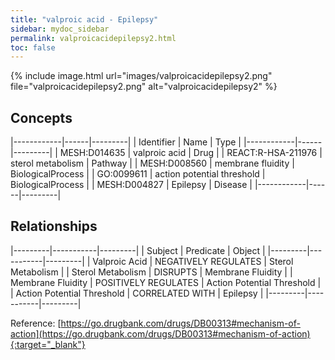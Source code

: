 ```yaml
---
title: "valproic acid - Epilepsy"
sidebar: mydoc_sidebar
permalink: valproicacidepilepsy2.html
toc: false 
---
```


{% include image.html url="images/valproicacidepilepsy2.png" file="valproicacidepilepsy2.png" alt="valproicacidepilepsy2" %}

## Concepts

|------------|------|---------|
| Identifier | Name | Type    |
|------------|------|---------|
| MESH:D014635 | valproic acid | Drug |
| REACT:R-HSA-211976 | sterol metabolism | Pathway |
| MESH:D008560 | membrane fluidity | BiologicalProcess |
| GO:0099611 | action potential threshold | BiologicalProcess |
| MESH:D004827 | Epilepsy | Disease |
|------------|------|---------|

## Relationships

|---------|-----------|---------|
| Subject | Predicate | Object  |
|---------|-----------|---------|
| Valproic Acid | NEGATIVELY REGULATES | Sterol Metabolism |
| Sterol Metabolism | DISRUPTS | Membrane Fluidity |
| Membrane Fluidity | POSITIVELY REGULATES | Action Potential Threshold |
| Action Potential Threshold | CORRELATED WITH | Epilepsy |
|---------|-----------|---------|

Reference: [https://go.drugbank.com/drugs/DB00313#mechanism-of-action](https://go.drugbank.com/drugs/DB00313#mechanism-of-action){:target="_blank"}